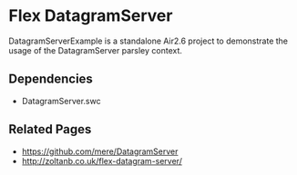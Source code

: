 <h1>Flex DatagramServer</h1>

DatagramServerExample is a standalone Air2.6 project to demonstrate the usage of the DatagramServer parsley context.
<h2>Dependencies</h2>
<ul>
	<li>DatagramServer.swc</li>
</ul>

<h2>Related Pages</h2>
<ul>
	<li>
	<a href="https://github.com/mere/DatagramServer" >https://github.com/mere/DatagramServer</a>
	</li>
	<li>
	<a href="http://zoltanb.co.uk/flex-datagram-server/" >http://zoltanb.co.uk/flex-datagram-server/</a>
	</li>
</ul>

